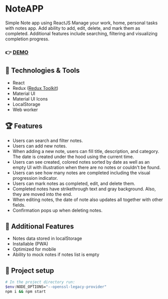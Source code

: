 # NoteAPP
Simple Note app using ReactJS 
Manage your work, home, personal tasks with notes app. Add ability to add, edit, delete, and mark them as completed. Additional features include searching, filtering and visualizing completion progress.

### :point_right: [DEMO](https://zipzip1312.github.io/React-Notes-App/) 
## :hammer: Technologies & Tools

- React
- Redux ([Redux Toolkit](https://redux-toolkit.js.org/))
- Material UI
- Material UI Icons
- LocalStorage
- Web worker

## :trophy: Features

- Users can search and filter notes.
- Users can add new notes.
- When adding a new note, users can fill title, description, and category. The date is created under the hood using the current time.
- Users can see created, colored notes sorted by date as well as an empty UI with illustration when there are no notes or couldn't be found.
- Users can see how many notes are completed including the visual progression indicator.
- Users can mark notes as completed, edit, and delete them.
- Completed notes have strikethrough text and gray background. Also, they are moved into the end.
- When editing notes, the date of note also updates all together with other fields.
- Confirmation pops up when deleting notes.

## :gem: Additional Features

- Notes data stored in localStorage
- Installable (PWA)
- Optimized for mobile
- Ability to mock notes if notes list is empty

## :wrench: Project setup

```bash
# In the project directory run:
$env:NODE_OPTIONS="--openssl-legacy-provider"
npm i && npm start
```

